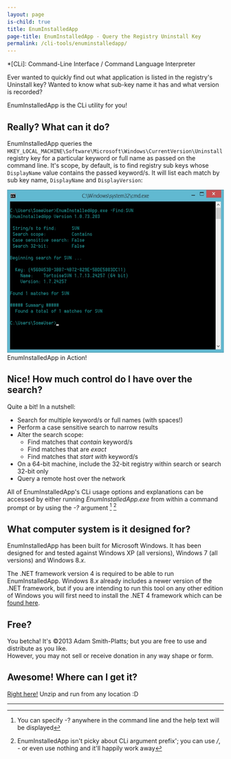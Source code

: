 ```yaml
---
layout: page
is-child: true
title: EnumInstalledApp
page-title: EnumInstalledApp - Query the Registry Uninstall Key
permalink: /cli-tools/enuminstalledapp/
---
```


*[CLi]: Command-Line Interface / Command Language Interpreter

Ever wanted to quickly find out what application is listed in the registry's Uninstall key? Wanted to know what sub-key name it has and what version is recorded?

EnumInstalledApp is the CLi utility for you!

## Really? What can it do?

EnumInstalledApp queries the `HKEY_LOCAL_MACHINE\Software\Microsoft\Windows\CurrentVersion\Uninstall` registry key for a particular keyword or full name as passed on the command line. It's scope, by default, is to find registry sub keys whose `DisplayName` value contains the passed keyword/s. It will list each match by sub key name, `DisplayName` and `DisplayVersion`:

<div class="showcase center">
    <img src="/assets/images/enuminstalledapp/enuminstalledapp_example.jpg" alt="EnumInstalledApp in Action!" width="580" height="379" /><br />
    EnumInstalledApp in Action!
</div>

## Nice! How much control do I have over the search?

Quite a bit! In a nutshell:

- Search for multiple keyword/s or full names (with spaces!)
- Perform a case sensitive search to narrow results
- Alter the search scope:
  - Find matches that *contain* keyword/s
  - Find matches that are *exact*
  - Find matches that *start with* keyword/s
- On a 64-bit machine, include the 32-bit registry within search or search 32-bit only
- Query a remote host over the network

All of EnumInstalledApp's CLi usage options and explanations can be accessed by either running *EnumInstalledApp.exe* from within a command prompt or by using the *-?* argument [^help] [^arg-prefix]

## What computer system is it designed for?

EnumInstalledApp has been built for Microsoft Windows. It has been designed for and tested against Windows XP (all versions), Windows 7 (all versions) and Windows 8.*x*.

The .NET framework version 4 is required to be able to run EnumInstalledApp. Windows 8.*x* already includes a newer version of the .NET framework, but if you are intending to run this tool on any other edition of Windows you will first need to install the .NET 4 framework which can be [found here](http://www.microsoft.com/en-us/download/details.aspx?id=17851 "Microsoft .NET Framework 4 (Web Installer)").

## Free?

You betcha! It's ©2013 Adam Smith-Platts; but you are free to use and distribute as you like.<br />
However, you may not sell or receive donation in any way shape or form.

## Awesome! Where can I get it?

[Right here!](/assets/releases/EnumInstalledApp.zip "Get me some EnumInstalledApp!") Unzip and run from any location :D

---

[^help]: You can specify -? anywhere in the command line and the help text will be displayed
[^arg-prefix]: EnumInstalledApp isn't picky about CLi argument prefix'; you can use */*, *-* or even use nothing and it'll happily work away
